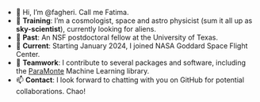 - 👋 Hi, I’m @fagheri. Call me Fatima.
- 👀 **Training**: I’m a cosmologist, space and astro physicist (sum it all up as **sky-scientist**), currently looking for aliens.
- 🌱 **Past**: An NSF postdoctoral fellow at the University of Texas.
- :rocket: **Current**: Starting January 2024, I joined NASA Goddard Space Flight Center.
- 💞️ **Teamwork**: I contribute to several packages and software, including the [ParaMonte](https://github.com/cdslaborg/paramonte) Machine Learning library.
- 📫 **Contact**: I look forward to chatting with you on GitHub for potential collaborations. Chao!

<!---
fagheri/fagheri is a ✨ special ✨ repository because its `README.md` (this file) appears on your GitHub profile.
You can click the Preview link to take a look at your changes.
--->
